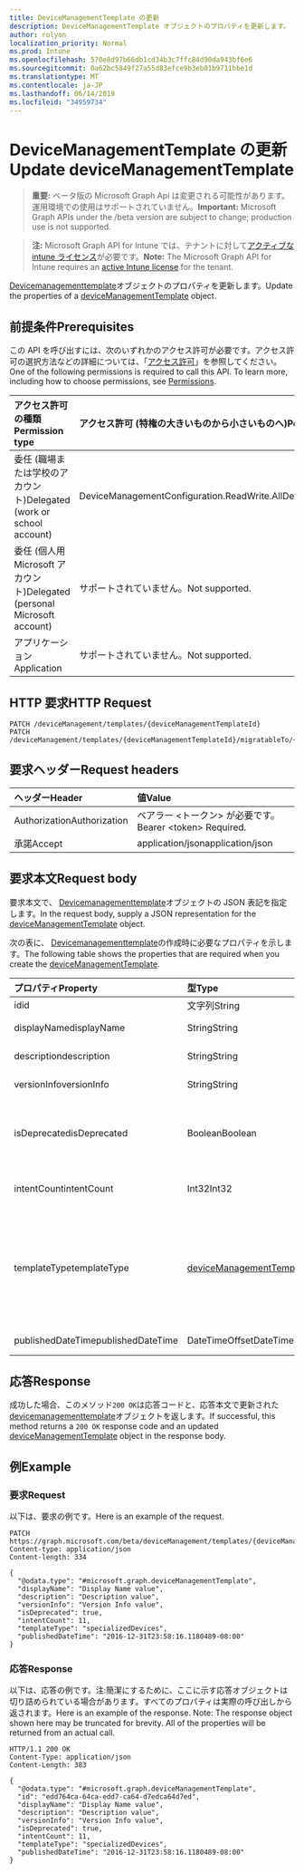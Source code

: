 ```yaml
---
title: DeviceManagementTemplate の更新
description: DeviceManagementTemplate オブジェクトのプロパティを更新します。
author: rolyon
localization_priority: Normal
ms.prod: Intune
ms.openlocfilehash: 570e8d97b66db1cd34b3c7ffc84d90da943bf6e6
ms.sourcegitcommit: 0a62bc5849f27a55d83efce9b3eb01b9711bbe1d
ms.translationtype: MT
ms.contentlocale: ja-JP
ms.lasthandoff: 06/14/2019
ms.locfileid: "34959734"
---
```

# <a name="update-devicemanagementtemplate"></a><span data-ttu-id="d1fef-103">DeviceManagementTemplate の更新</span><span class="sxs-lookup"><span data-stu-id="d1fef-103">Update deviceManagementTemplate</span></span>

> <span data-ttu-id="d1fef-104">**重要:** ベータ版の Microsoft Graph Api は変更される可能性があります。運用環境での使用はサポートされていません。</span><span class="sxs-lookup"><span data-stu-id="d1fef-104">**Important:** Microsoft Graph APIs under the /beta version are subject to change; production use is not supported.</span></span>

> <span data-ttu-id="d1fef-105">**注:** Microsoft Graph API for Intune では、テナントに対して[アクティブな intune ライセンス](https://go.microsoft.com/fwlink/?linkid=839381)が必要です。</span><span class="sxs-lookup"><span data-stu-id="d1fef-105">**Note:** The Microsoft Graph API for Intune requires an [active Intune license](https://go.microsoft.com/fwlink/?linkid=839381) for the tenant.</span></span>

<span data-ttu-id="d1fef-106">[Devicemanagementtemplate](../resources/intune-deviceintent-devicemanagementtemplate.md)オブジェクトのプロパティを更新します。</span><span class="sxs-lookup"><span data-stu-id="d1fef-106">Update the properties of a [deviceManagementTemplate](../resources/intune-deviceintent-devicemanagementtemplate.md) object.</span></span>

## <a name="prerequisites"></a><span data-ttu-id="d1fef-107">前提条件</span><span class="sxs-lookup"><span data-stu-id="d1fef-107">Prerequisites</span></span>
<span data-ttu-id="d1fef-p101">この API を呼び出すには、次のいずれかのアクセス許可が必要です。アクセス許可の選択方法などの詳細については、「[アクセス許可](/graph/permissions-reference)」を参照してください。</span><span class="sxs-lookup"><span data-stu-id="d1fef-p101">One of the following permissions is required to call this API. To learn more, including how to choose permissions, see [Permissions](/graph/permissions-reference).</span></span>

|<span data-ttu-id="d1fef-110">アクセス許可の種類</span><span class="sxs-lookup"><span data-stu-id="d1fef-110">Permission type</span></span>|<span data-ttu-id="d1fef-111">アクセス許可 (特権の大きいものから小さいものへ)</span><span class="sxs-lookup"><span data-stu-id="d1fef-111">Permissions (from most to least privileged)</span></span>|
|:---|:---|
|<span data-ttu-id="d1fef-112">委任 (職場または学校のアカウント)</span><span class="sxs-lookup"><span data-stu-id="d1fef-112">Delegated (work or school account)</span></span>|<span data-ttu-id="d1fef-113">DeviceManagementConfiguration.ReadWrite.All</span><span class="sxs-lookup"><span data-stu-id="d1fef-113">DeviceManagementConfiguration.ReadWrite.All</span></span>|
|<span data-ttu-id="d1fef-114">委任 (個人用 Microsoft アカウント)</span><span class="sxs-lookup"><span data-stu-id="d1fef-114">Delegated (personal Microsoft account)</span></span>|<span data-ttu-id="d1fef-115">サポートされていません。</span><span class="sxs-lookup"><span data-stu-id="d1fef-115">Not supported.</span></span>|
|<span data-ttu-id="d1fef-116">アプリケーション</span><span class="sxs-lookup"><span data-stu-id="d1fef-116">Application</span></span>|<span data-ttu-id="d1fef-117">サポートされていません。</span><span class="sxs-lookup"><span data-stu-id="d1fef-117">Not supported.</span></span>|

## <a name="http-request"></a><span data-ttu-id="d1fef-118">HTTP 要求</span><span class="sxs-lookup"><span data-stu-id="d1fef-118">HTTP Request</span></span>
<!-- {
  "blockType": "ignored"
}
-->
``` http
PATCH /deviceManagement/templates/{deviceManagementTemplateId}
PATCH /deviceManagement/templates/{deviceManagementTemplateId}/migratableTo/{deviceManagementTemplateId}
```

## <a name="request-headers"></a><span data-ttu-id="d1fef-119">要求ヘッダー</span><span class="sxs-lookup"><span data-stu-id="d1fef-119">Request headers</span></span>
|<span data-ttu-id="d1fef-120">ヘッダー</span><span class="sxs-lookup"><span data-stu-id="d1fef-120">Header</span></span>|<span data-ttu-id="d1fef-121">値</span><span class="sxs-lookup"><span data-stu-id="d1fef-121">Value</span></span>|
|:---|:---|
|<span data-ttu-id="d1fef-122">Authorization</span><span class="sxs-lookup"><span data-stu-id="d1fef-122">Authorization</span></span>|<span data-ttu-id="d1fef-123">ベアラー &lt;トークン&gt; が必要です。</span><span class="sxs-lookup"><span data-stu-id="d1fef-123">Bearer &lt;token&gt; Required.</span></span>|
|<span data-ttu-id="d1fef-124">承諾</span><span class="sxs-lookup"><span data-stu-id="d1fef-124">Accept</span></span>|<span data-ttu-id="d1fef-125">application/json</span><span class="sxs-lookup"><span data-stu-id="d1fef-125">application/json</span></span>|

## <a name="request-body"></a><span data-ttu-id="d1fef-126">要求本文</span><span class="sxs-lookup"><span data-stu-id="d1fef-126">Request body</span></span>
<span data-ttu-id="d1fef-127">要求本文で、 [Devicemanagementtemplate](../resources/intune-deviceintent-devicemanagementtemplate.md)オブジェクトの JSON 表記を指定します。</span><span class="sxs-lookup"><span data-stu-id="d1fef-127">In the request body, supply a JSON representation for the [deviceManagementTemplate](../resources/intune-deviceintent-devicemanagementtemplate.md) object.</span></span>

<span data-ttu-id="d1fef-128">次の表に、 [Devicemanagementtemplate](../resources/intune-deviceintent-devicemanagementtemplate.md)の作成時に必要なプロパティを示します。</span><span class="sxs-lookup"><span data-stu-id="d1fef-128">The following table shows the properties that are required when you create the [deviceManagementTemplate](../resources/intune-deviceintent-devicemanagementtemplate.md).</span></span>

|<span data-ttu-id="d1fef-129">プロパティ</span><span class="sxs-lookup"><span data-stu-id="d1fef-129">Property</span></span>|<span data-ttu-id="d1fef-130">型</span><span class="sxs-lookup"><span data-stu-id="d1fef-130">Type</span></span>|<span data-ttu-id="d1fef-131">説明</span><span class="sxs-lookup"><span data-stu-id="d1fef-131">Description</span></span>|
|:---|:---|:---|
|<span data-ttu-id="d1fef-132">id</span><span class="sxs-lookup"><span data-stu-id="d1fef-132">id</span></span>|<span data-ttu-id="d1fef-133">文字列</span><span class="sxs-lookup"><span data-stu-id="d1fef-133">String</span></span>|<span data-ttu-id="d1fef-134">テンプレート ID</span><span class="sxs-lookup"><span data-stu-id="d1fef-134">The template ID</span></span>|
|<span data-ttu-id="d1fef-135">displayName</span><span class="sxs-lookup"><span data-stu-id="d1fef-135">displayName</span></span>|<span data-ttu-id="d1fef-136">String</span><span class="sxs-lookup"><span data-stu-id="d1fef-136">String</span></span>|<span data-ttu-id="d1fef-137">テンプレートの表示名</span><span class="sxs-lookup"><span data-stu-id="d1fef-137">The template's display name</span></span>|
|<span data-ttu-id="d1fef-138">description</span><span class="sxs-lookup"><span data-stu-id="d1fef-138">description</span></span>|<span data-ttu-id="d1fef-139">String</span><span class="sxs-lookup"><span data-stu-id="d1fef-139">String</span></span>|<span data-ttu-id="d1fef-140">テンプレートの説明</span><span class="sxs-lookup"><span data-stu-id="d1fef-140">The template's description</span></span>|
|<span data-ttu-id="d1fef-141">versionInfo</span><span class="sxs-lookup"><span data-stu-id="d1fef-141">versionInfo</span></span>|<span data-ttu-id="d1fef-142">String</span><span class="sxs-lookup"><span data-stu-id="d1fef-142">String</span></span>|<span data-ttu-id="d1fef-143">テンプレートのバージョン情報</span><span class="sxs-lookup"><span data-stu-id="d1fef-143">The template's version information</span></span>|
|<span data-ttu-id="d1fef-144">isDeprecated</span><span class="sxs-lookup"><span data-stu-id="d1fef-144">isDeprecated</span></span>|<span data-ttu-id="d1fef-145">Boolean</span><span class="sxs-lookup"><span data-stu-id="d1fef-145">Boolean</span></span>|<span data-ttu-id="d1fef-146">テンプレートが非推奨になっているか、使用されていません。</span><span class="sxs-lookup"><span data-stu-id="d1fef-146">The template is deprecated or not.</span></span> <span data-ttu-id="d1fef-147">推奨されていないテンプレートからは、インテントを作成できません。</span><span class="sxs-lookup"><span data-stu-id="d1fef-147">Intents cannot be created from a deprecated template.</span></span>|
|<span data-ttu-id="d1fef-148">intentCount</span><span class="sxs-lookup"><span data-stu-id="d1fef-148">intentCount</span></span>|<span data-ttu-id="d1fef-149">Int32</span><span class="sxs-lookup"><span data-stu-id="d1fef-149">Int32</span></span>|<span data-ttu-id="d1fef-150">このテンプレートから作成されたインテントの数。</span><span class="sxs-lookup"><span data-stu-id="d1fef-150">Number of Intents created from this template.</span></span>|
|<span data-ttu-id="d1fef-151">templateType</span><span class="sxs-lookup"><span data-stu-id="d1fef-151">templateType</span></span>|[<span data-ttu-id="d1fef-152">deviceManagementTemplateType</span><span class="sxs-lookup"><span data-stu-id="d1fef-152">deviceManagementTemplateType</span></span>](../resources/intune-deviceintent-devicemanagementtemplatetype.md)|<span data-ttu-id="d1fef-153">テンプレートの種類を示します。</span><span class="sxs-lookup"><span data-stu-id="d1fef-153">The template's type.</span></span> <span data-ttu-id="d1fef-154">可能な値は、`securityBaseline`、`specializedDevices`、`advancedThreatProtectionSecurityBaseline`、`deviceConfiguration`、`custom` です。</span><span class="sxs-lookup"><span data-stu-id="d1fef-154">Possible values are: `securityBaseline`, `specializedDevices`, `advancedThreatProtectionSecurityBaseline`, `deviceConfiguration`, `custom`.</span></span>|
|<span data-ttu-id="d1fef-155">publishedDateTime</span><span class="sxs-lookup"><span data-stu-id="d1fef-155">publishedDateTime</span></span>|<span data-ttu-id="d1fef-156">DateTimeOffset</span><span class="sxs-lookup"><span data-stu-id="d1fef-156">DateTimeOffset</span></span>|<span data-ttu-id="d1fef-157">テンプレートが発行されたとき</span><span class="sxs-lookup"><span data-stu-id="d1fef-157">When the template was published</span></span>|



## <a name="response"></a><span data-ttu-id="d1fef-158">応答</span><span class="sxs-lookup"><span data-stu-id="d1fef-158">Response</span></span>
<span data-ttu-id="d1fef-159">成功した場合、このメソッド`200 OK`は応答コードと、応答本文で更新された[devicemanagementtemplate](../resources/intune-deviceintent-devicemanagementtemplate.md)オブジェクトを返します。</span><span class="sxs-lookup"><span data-stu-id="d1fef-159">If successful, this method returns a `200 OK` response code and an updated [deviceManagementTemplate](../resources/intune-deviceintent-devicemanagementtemplate.md) object in the response body.</span></span>

## <a name="example"></a><span data-ttu-id="d1fef-160">例</span><span class="sxs-lookup"><span data-stu-id="d1fef-160">Example</span></span>

### <a name="request"></a><span data-ttu-id="d1fef-161">要求</span><span class="sxs-lookup"><span data-stu-id="d1fef-161">Request</span></span>
<span data-ttu-id="d1fef-162">以下は、要求の例です。</span><span class="sxs-lookup"><span data-stu-id="d1fef-162">Here is an example of the request.</span></span>
``` http
PATCH https://graph.microsoft.com/beta/deviceManagement/templates/{deviceManagementTemplateId}
Content-type: application/json
Content-length: 334

{
  "@odata.type": "#microsoft.graph.deviceManagementTemplate",
  "displayName": "Display Name value",
  "description": "Description value",
  "versionInfo": "Version Info value",
  "isDeprecated": true,
  "intentCount": 11,
  "templateType": "specializedDevices",
  "publishedDateTime": "2016-12-31T23:58:16.1180489-08:00"
}
```

### <a name="response"></a><span data-ttu-id="d1fef-163">応答</span><span class="sxs-lookup"><span data-stu-id="d1fef-163">Response</span></span>
<span data-ttu-id="d1fef-p104">以下は、応答の例です。注:簡潔にするために、ここに示す応答オブジェクトは切り詰められている場合があります。すべてのプロパティは実際の呼び出しから返されます。</span><span class="sxs-lookup"><span data-stu-id="d1fef-p104">Here is an example of the response. Note: The response object shown here may be truncated for brevity. All of the properties will be returned from an actual call.</span></span>
``` http
HTTP/1.1 200 OK
Content-Type: application/json
Content-Length: 383

{
  "@odata.type": "#microsoft.graph.deviceManagementTemplate",
  "id": "edd764ca-64ca-edd7-ca64-d7edca64d7ed",
  "displayName": "Display Name value",
  "description": "Description value",
  "versionInfo": "Version Info value",
  "isDeprecated": true,
  "intentCount": 11,
  "templateType": "specializedDevices",
  "publishedDateTime": "2016-12-31T23:58:16.1180489-08:00"
}
```





